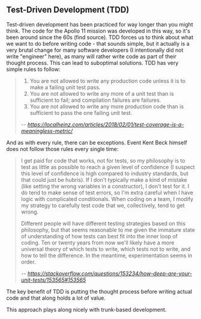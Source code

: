## Test-Driven Development (TDD)

Test-driven development has been practiced for way longer than you might think. The code for the Apollo 11 mission was developed in this way, so it's been around since the 60s (find source). TDD forces us to think about what we want to do before writing code - that sounds simple, but it actually is a very brutal change for many software developers (I intentionally did not write "engineer" here), as many will rather write code as part of their thought process. This can lead to suboptimal solutions. TDD has very simple rules to follow:


> 1. You are not allowed to write any production code unless it is to make a failing unit test pass.
>2. You are not allowed to write any more of a unit test than is sufficient to fail; and compilation failures are failures.
> 3. You are not allowed to write any more production code than is sufficient to pass the one failing unit test.
>
> -- <cite>https://localheinz.com/articles/2018/02/01/test-coverage-is-a-meaningless-metric/</cite>
 
And as with every rule, there can be exceptions. Event Kent Beck himself does not follow those rules every single time:

> I get paid for code that works, not for tests, so my philosophy is to test as little as possible to reach a given level of confidence (I suspect this level of confidence is high compared to industry standards, but that could just be hubris). If I don't typically make a kind of mistake (like setting the wrong variables in a constructor), I don't test for it. I do tend to make sense of test errors, so I'm extra careful when I have logic with complicated conditionals. When coding on a team, I modify my strategy to carefully test code that we, collectively, tend to get wrong.
> 
> Different people will have different testing strategies based on this philosophy, but that seems reasonable to me given the immature state of understanding of how tests can best fit into the inner loop of coding. Ten or twenty years from now we'll likely have a more universal theory of which tests to write, which tests not to write, and how to tell the difference. In the meantime, experimentation seems in order.
> 
> -- <cite>https://stackoverflow.com/questions/153234/how-deep-are-your-unit-tests/153565#153565</cite>
 
The key benefit of TDD is putting the thought process before writing actual code and that along holds a lot of value.

This approach plays along nicely with trunk-based development.
